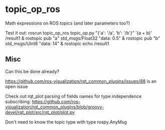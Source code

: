 topic_op_ros
============

Math expressions on ROS topics (and later parameters too?)


Test it out:
  rosrun topic_op_ros topic_op.py "{'a': '/a', 'b': '/b'}" '(a + b)' /result1 &
  rostopic pub "a" std_msgs/Float32 "data: 0.5" &
  rostopic pub "b" std_msgs/UInt8 "data: 14" &
  rostopic echo /result1

Misc
----

Can this be done already?

https://github.com/ros-visualization/rqt_common_plugins/issues/88 is an open issue

Check out rqt_plot parsing of fields names for type independence subscribing:
https://github.com/ros-visualization/rqt_common_plugins/blob/groovy-devel/rqt_plot/src/rqt_plot/plot.py

Don't need to know the topic type with type rospy.AnyMsg




